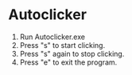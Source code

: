 # Autoclicker

1. Run Autoclicker.exe
2. Press "s" to start clicking.
3. Press "s" again to stop clicking.
4. Press "e" to exit the program.

